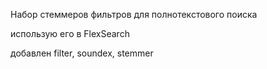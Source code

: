 Набор стеммеров фильтров для полнотекстового поиска

использую его в FlexSearch

добавлен filter, soundex, stemmer